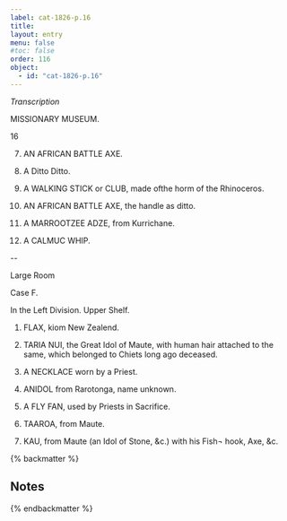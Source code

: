 ```yaml
---
label: cat-1826-p.16
title: 
layout: entry
menu: false
#toc: false
order: 116
object:
  - id: "cat-1826-p.16"
---
```


*Transcription*

MISSIONARY MUSEUM.

16

7. AN AFRICAN BATTLE AXE.

8. A Ditto    Ditto.

9. A WALKING STICK or CLUB, made ofthe horm of
the Rhinoceros.

10. AN AFRICAN BATTLE AXE, the handle as ditto.

11. A MARROOTZEE ADZE, from Kurrichane.

12. A CALMUC WHIP.

--

Large Room

Case F.

In the Left Division.
Upper Shelf.

1. FLAX, kiom New Zealend.

2. TARIA NUI, the Great Idol of Maute, with human
hair attached to the same, which belonged to Chiets
long ago deceased.

3. A NECKLACE worn by a Priest.

4. ANIDOL from Rarotonga, name unknown.

6. A FLY FAN, used by Priests in Sacrifice.

7. TAAROA, from Maute.

8. KAU, from Maute (an Idol of Stone, &c.) with his Fish¬
hook, Axe, &c.

{% backmatter %}

## Notes

{% endbackmatter %}

